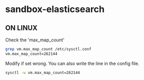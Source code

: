 # sandbox-elasticsearch #

## ON LINUX ##

Check the 'max_map_count'

```bash
grep vm.max_map_count /etc/sysctl.conf
vm.max_map_count=262144
```

Modify if set wrong. You can also write the line in the config file.

```bash
sysctl -w vm.max_map_count=262144
```
